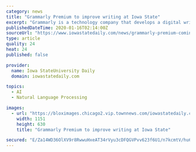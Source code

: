 ```yaml
---
category: news
title: "Grammarly Premium to improve writing at Iowa State"
excerpt: "Grammarly is a technology company that develops a digital writing tool using artificial intelligence and natural language processing to strengthen writing, according to the Grammarly app. In the past, students and faculty on campus have only had access to the free version of Grammarly until a recent pilot project, started in 2018, offered the ..."
publishedDateTime: 2020-01-16T02:14:00Z
sourceUrl: "https://www.iowastatedaily.com/news/grammarly-premium-coming-to-iowa-state-university-jim-ranalli-pilot-project-grammar-spelling-puncuation-castle-tools-writing-technology-english/article_b62b38e6-37b8-11ea-88bf-2bbc48fa1d54.html"
type: article
quality: 24
heat: 24
published: false

provider:
  name: Iowa StateUniversity Daily
  domain: iowastatedaily.com

topics:
  - AI
  - Natural Language Processing

images:
  - url: "https://bloximages.chicago2.vip.townnews.com/iowastatedaily.com/content/tncms/assets/v3/editorial/b/62/b62b38e6-37b8-11ea-88bf-2bbc48fa1d54/5e1f9a05dc2b4.preview.jpg?crop=1469%2C804%2C11%2C2&resize=1151%2C630&order=crop%2Cresize"
    width: 1151
    height: 630
    title: "Grammarly Premium to improve writing at Iowa State"

secured: "E/Za14WD36OlXV9r8RwwuHxeAT34rVyu3cDFQGVPvv623f6U1/n7kcmtV/hu6wACFPIsh4aceCmSfFMuseMtNTqaszh5vdJ9o+OaRhJxld5sAIOGJhV826jMtoBohsaMJw/WMFD8ct+eabtolPmCNhgFJWdtpBVSkvilVTQjZpGc1TpS1+zugIdY7VZCgbtiJjXL/9fVcAqjk4c6ssFNT+Fz1F0PJ3fAX+UchfoWDPGLF7BwxZCg0nycCiVes2wLbFXDbzQ9OT7SPM4qobbKk5X8aimPBBzKJ66qwyuGmhW2FeJMzu7zwZfeKugHKVkbL5rqTR6LR500wM6ixALZYqXuTBSvf5WeCr0tFJPcVMPANGSzfcAD+GRgqaPT5EjvaVnLEpaW0nGbQiGn2upte6/iTZ97EPplBi5MIre3fEupEBoSQxox6dM/1TFzsF8S/EKJrnVPsIDvPdi6d8fVJA==;TAINn//ZARvMKFiywvltUQ=="
---
```



